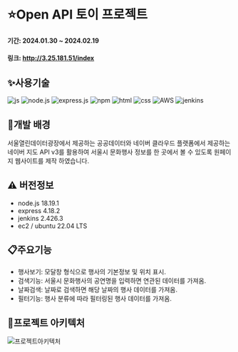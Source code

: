 # :star:Open API 토이 프로젝트

#### 기간: 2024.01.30 ~ 2024.02.19
#### 링크: http://3.25.181.51/index


## :sparkles:사용기술
![js](https://img.shields.io/badge/JavaScript-F7DF1E?style=for-the-badge&logo=JavaScript&logoColor=white)
![node.js](https://img.shields.io/badge/Node.js-43853D?style=for-the-badge&logo=node.js&logoColor=white)
![express.js](https://img.shields.io/badge/Express.js-404D59?style=for-the-badge)
![npm](https://img.shields.io/badge/npm-CB3837?style=for-the-badge&logo=npm&logoColor=white)
![html](https://img.shields.io/badge/HTML5-E34F26?style=for-the-badge&logo=html5&logoColor=white)
![css](https://img.shields.io/badge/CSS3-1572B6?style=for-the-badge&logo=css3&logoColor=white)
![AWS](https://img.shields.io/badge/Amazon_AWS-FF9900?style=for-the-badge&logo=amazonaws&logoColor=white)
![jenkins](https://img.shields.io/badge/Jenkins-D24939?style=for-the-badge&logo=Jenkins&logoColor=white)



## :sunflower:개발 배경
서울열린데이터광장에서 제공하는 공공데이터와 네이버 클라우드 플랫폼에서 제공하는 네이버 지도 API v3를 활용하여
서울시 문화행사 정보를 한 곳에서 볼 수 있도록 원페이지 웹사이트를 제작 하였습니다.


## :warning: 버전정보
- node.js 18.19.1
- express 4.18.2
- jenkins 2.426.3
- ec2 / ubuntu 22.04 LTS


## :clipboard:주요기능
- 행사보기: 모달창 형식으로 행사의 기본정보 및 위치 표시.
- 검색기능: 서울시 문화행사의 공연명을 입력하면 연관된 데이터를 가져옴.
- 날짜검색: 날짜로 검색하면 해당 날짜의 행사 데이터를 가져옴.
- 필터기능: 행사 분류에 따라 필터링된 행사 데이터를 가져옴.


## 📝프로젝트 아키텍처
![프로젝트아키텍처](https://github.com/leopardmilky/api-test/assets/83879695/4bc28d14-4952-495a-975b-7b71697386db)
